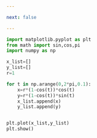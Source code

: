 ```yaml
---

next: false

---
```




<BlogInfo id="536" title="15.心形线" author="白日梦想猿" pv=0 read_times=0 pre_cost_time="0分13秒" category="matplotlib学习" tag_list="['matplotlib学习']" create_time="2021.07.16 12:12:59" update_time="2021.07.16 14:52:03" />

```python
import matplotlib.pyplot as plt
from math import sin,cos,pi
import numpy as np

x_list=[]
y_list=[]
r=1

for t in np.arange(0,2*pi,0.1):
    x=r*(1-cos(t))*cos(t)
    y=r*(1-cos(t))*sin(t)
    x_list.append(x)
    y_list.append(y)


plt.plot(x_list,y_list)
plt.show()

```



<ActionBox />
